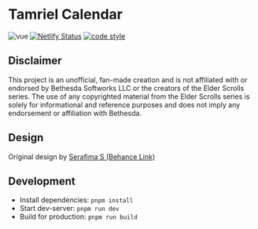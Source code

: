 # Tamriel Calendar

![vue](https://img.shields.io/github/package-json/dependency-version/VChet/tamriel-calendar/vue?color=42b883)
[![Netlify Status](https://api.netlify.com/api/v1/badges/07933add-8ad9-45b5-844b-329c23d1daf5/deploy-status)](https://app.netlify.com/sites/tamriel-calendar/deploys)
[![code style](https://antfu.me/badge-code-style.svg)](https://github.com/antfu/eslint-config)

## Disclaimer

This project is an unofficial, fan-made creation and is not affiliated with or endorsed by Bethesda Softworks LLC or the creators of the Elder Scrolls series. The use of any copyrighted material from the Elder Scrolls series is solely for informational and reference purposes and does not imply any endorsement or affiliation with Bethesda.

## Design

Original design by [Serafima S (Behance Link)](https://www.behance.net/gallery/110895975/Tamriel-Calendar-Mobile-App)

## Development

- Install dependencies: `pnpm install`
- Start dev-server: `pnpm run dev`
- Build for production: `pnpm run build`
